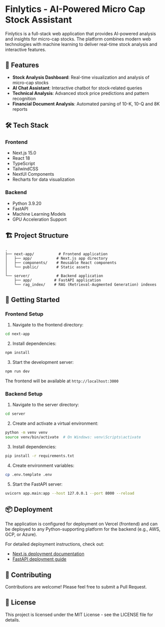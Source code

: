 # Finlytics - AI-Powered Micro Cap Stock Assistant

Finlytics is a full-stack web application that provides AI-powered analysis and insights for micro-cap stocks. The platform combines modern web technologies with machine learning to deliver real-time stock analysis and interactive features.

## 🚀 Features

- **Stock Analysis Dashboard**: Real-time visualization and analysis of micro-cap stocks
- **AI Chat Assistant**: Interactive chatbot for stock-related queries
- **Technical Analysis**: Advanced stock price predictions and pattern recognition
- **Financial Document Analysis**: Automated parsing of 10-K, 10-Q and 8K reports

## 🛠️ Tech Stack

### Frontend
- Next.js 15.0
- React 18
- TypeScript
- TailwindCSS
- NextUI Components
- Recharts for data visualization

### Backend
- Python 3.9.20
- FastAPI
- Machine Learning Models
- GPU Acceleration Support

## 🏗️ Project Structure

```
.
├── next-app/           # Frontend application
│   ├── app/           # Next.js app directory
│   ├── components/    # Reusable React components
│   └── public/        # Static assets
│
└── server/            # Backend application
    ├── app/          # FastAPI application
    └── rag_index/    # RAG (Retrieval-Augmented Generation) indexes
```

## 🚦 Getting Started

### Frontend Setup

1. Navigate to the frontend directory:
```bash
cd next-app
```

2. Install dependencies:
```bash
npm install
```

3. Start the development server:
```bash
npm run dev
```

The frontend will be available at `http://localhost:3000`

### Backend Setup

1. Navigate to the server directory:
```bash
cd server
```

2. Create and activate a virtual environment:
```bash
python -m venv venv
source venv/bin/activate  # On Windows: venv\Scripts\activate
```

3. Install dependencies:
```bash
pip install -r requirements.txt
```

4. Create environment variables:
```bash
cp .env.template .env
```

5. Start the FastAPI server:
```bash
uvicorn app.main:app --host 127.0.0.1 --port 8000 --reload
```

## 📦 Deployment

The application is configured for deployment on Vercel (frontend) and can be deployed to any Python-supporting platform for the backend (e.g., AWS, GCP, or Azure).

For detailed deployment instructions, check out:
- [Next.js deployment documentation](https://nextjs.org/docs/app/building-your-application/deploying)
- [FastAPI deployment guide](https://fastapi.tiangolo.com/deployment/)

## 🤝 Contributing

Contributions are welcome! Please feel free to submit a Pull Request.

## 📄 License

This project is licensed under the MIT License - see the LICENSE file for details.